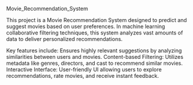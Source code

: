 Movie_Recommendation_System

This project is a Movie Recommendation System designed to predict and suggest movies based on user preferences. In machine learning collaborative filtering techniques, this system analyzes vast amounts of data to deliver personalized recommendations.

Key features include:
Ensures highly relevant suggestions by analyzing similarities between users and movies.
Content-based Filtering: Utilizes metadata like genres, directors, and cast to recommend similar movies.
Interactive Interface: User-friendly UI allowing users to explore recommendations, rate movies, and receive instant feedback.
